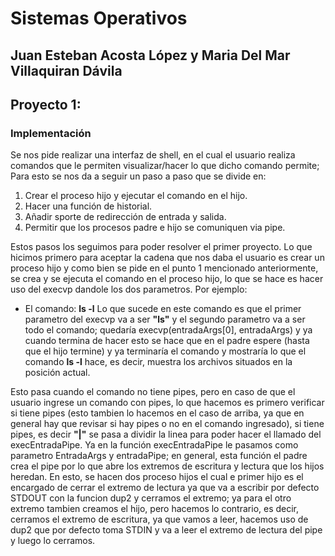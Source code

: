 # Sistemas Operativos
## Juan Esteban Acosta López y Maria Del Mar Villaquiran Dávila
## Proyecto 1:
### Implementación

Se nos pide realizar una interfaz de shell, en el cual el usuario realiza comandos que le permiten visualizar/hacer lo que dicho comando permite; Para esto se nos da a seguir un paso a paso que se divide en:
1. Crear el proceso hijo y ejecutar el comando en el hijo.
2. Hacer una función de historial.
3. Añadir sporte de redirección de entrada y salida.
4.  Permitir que los procesos padre e hijo se comuniquen via pipe.

Estos pasos los seguimos para poder resolver el primer proyecto. Lo que hicimos primero para aceptar la cadena que nos daba el usuario es crear un proceso hijo y como bien se pide en el punto 1 mencionado anteriormente, se crea y se ejecuta el comando en el proceso hijo, lo que se hace es hacer uso del execvp dandole los dos parametros. Por ejemplo:
<!-- UL -->
* El comando: **ls -l**
Lo que sucede en este comando es que el primer parametro del execvp va a ser **"ls"** y el segundo parametro va a ser todo el comando; quedaría execvp(entradaArgs[0], entradaArgs) y ya cuando termina de hacer esto se hace que en el padre espere (hasta que el hijo termine) y ya terminaría el comando y mostraría lo que el comando **ls -l** hace, es decir, muestra los archivos situados en la posición actual.

Esto pasa cuando el comando no tiene pipes, pero en caso de que el usuario ingrese un comando con pipes, lo que hacemos es primero verificar si tiene pipes (esto tambien lo hacemos en el caso de arriba, ya que en general hay que revisar si hay pipes o no en el comando ingresado), si tiene pipes, es decir **"|"** se pasa a dividir la linea para poder hacer el llamado del execEntradaPipe. Ya en la función execEntradaPipe le pasamos como parametro EntradaArgs y entradaPipe; en general, esta función el padre crea el pipe por lo que abre los extremos de escritura y lectura que los hijos heredan. En esto, se hacen dos proceso hijos el cual e primer hijo es el encargado de cerrar el extremo de lectura ya que va a escribir por defecto STDOUT con la funcion dup2 y cerramos el extremo; ya para el otro extremo tambien creamos el hijo, pero hacemos lo contrario, es decir, cerramos el extremo de escritura, ya que vamos a leer, hacemos uso de dup2 que por defecto toma STDIN y va a leer el extremo de lectura del pipe y luego lo cerramos.
